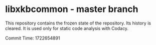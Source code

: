# libxkbcommon - master branch

This repository contains the frozen state of the repository.
Its history is cleared. It is used only for static code
analysis with Codacy.

Commit Time: 1722654891